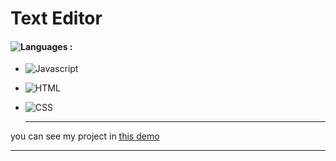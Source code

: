 # Text Editor

#### ![Languages](https://img.shields.io/github/languages/count/zeynab-jalalian/Text-Editor) :
 - ![Javascript](https://img.shields.io/badge/javascript-yellow) 
 - ![HTML](https://img.shields.io/badge/Html-orange)
 - ![CSS](https://img.shields.io/badge/Css-blue)
   
   ---
 you can see my project in [this demo](https://zeynab-jalalian.github.io/Text-Editor/)
  ___
